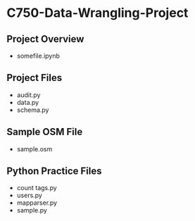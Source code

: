 # C750-Data-Wrangling-Project

## Project Overview
<ul>
<li>somefile.ipynb</li>
</ul>

## Project Files
<ul>
<li>audit.py</li>
<li>data.py</li>
<li>schema.py</li>
</ul>

## Sample OSM File
<ul>
<li>sample.osm</li>
</ul>

## Python Practice Files
<ul>
<li>count tags.py</li>
<li>users.py</li>
<li>mapparser.py</li>
<li>sample.py</li>
 </ul>
